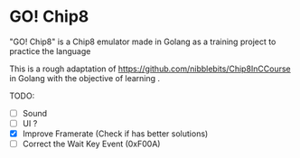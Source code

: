 # GO! Chip8
"GO! Chip8" is a Chip8 emulator made in Golang as a training project to practice the language


This is a rough adaptation of https://github.com/nibblebits/Chip8InCCourse in Golang with the objective of learning .

TODO:
- [ ] Sound
- [ ] UI ?
- [X] Improve Framerate (Check if has better solutions)
- [ ] Correct the Wait Key Event (0xF00A)
